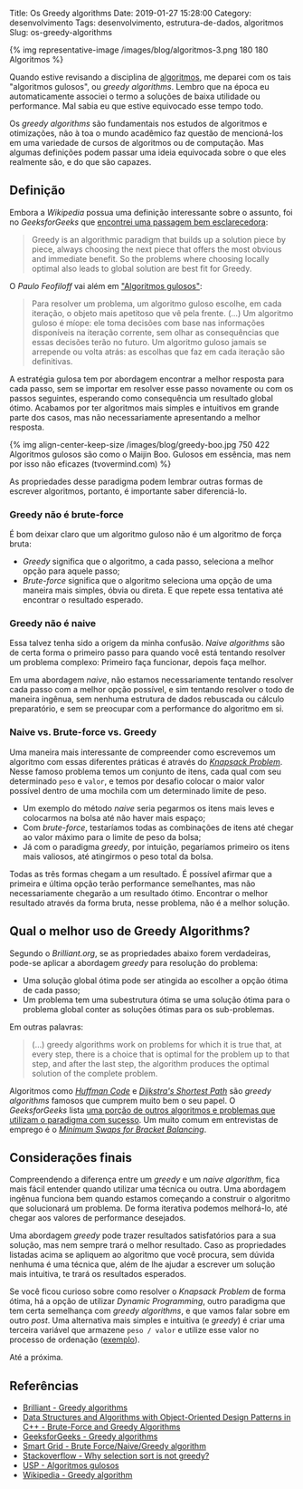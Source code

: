 Title: Os Greedy algorithms
Date: 2019-01-27 15:28:00
Category: desenvolvimento
Tags: desenvolvimento, estrutura-de-dados, algoritmos
Slug: os-greedy-algorithms

{% img representative-image /images/blog/algoritmos-3.png 180 180 Algoritmos %}

Quando estive revisando a disciplina de [algoritmos]({tag}algoritmos "Leia mais sobre Algoritmos"), me deparei com os tais "algoritmos gulosos", ou _greedy algorithms_. Lembro que na época eu automaticamente associei o termo a soluções de baixa utilidade ou performance. Mal sabia eu que estive equivocado esse tempo todo.

<!-- PELICAN_END_SUMMARY -->

Os _greedy algorithms_ são fundamentais nos estudos de algoritmos e otimizações, não à toa o mundo acadêmico faz questão de mencioná-los em uma variedade de cursos de algoritmos ou de computação. Mas algumas definições podem passar uma ideia equivocada sobre o que eles realmente são, e do que são capazes.

## Definição

Embora a _Wikipedia_ possua uma definição interessante sobre o assunto, foi no _GeeksforGeeks_ que [encontrei uma passagem bem esclarecedora](https://www.geeksforgeeks.org/greedy-algorithms/ "Greedy Algorithms"):

> Greedy is an algorithmic paradigm that builds up a solution piece by piece, always choosing the next piece that offers the most obvious and immediate benefit. So the problems where choosing locally optimal also leads to global solution are best fit for Greedy.

O _Paulo Feofiloff_ vai além em ["Algoritmos gulosos"](https://www.ime.usp.br/~pf/analise_de_algoritmos/aulas/guloso.html "USP - Algoritmos gulosos"):

> Para resolver um problema, um algoritmo guloso escolhe, em cada iteração, o objeto mais apetitoso que vê pela frente. (...) Um algoritmo guloso é míope: ele toma decisões com base nas informações disponíveis na iteração corrente, sem olhar as consequências que essas decisões terão no futuro. Um algoritmo guloso jamais se arrepende ou volta atrás: as escolhas que faz em cada iteração são definitivas.

A estratégia gulosa tem por abordagem encontrar a melhor resposta para cada passo, sem se importar em resolver esse passo novamente ou com os passos seguintes, esperando como consequência um resultado global ótimo. Acabamos por ter algoritmos mais simples e intuitivos em grande parte dos casos, mas não necessariamente apresentando a melhor resposta.

{% img align-center-keep-size /images/blog/greedy-boo.jpg 750 422 Algoritmos gulosos são como o Maijin Boo. Gulosos em essência, mas nem por isso não eficazes (tvovermind.com) %}

As propriedades desse paradigma podem lembrar outras formas de escrever algoritmos, portanto, é importante saber diferenciá-lo.

### Greedy não é brute-force

É bom deixar claro que um algoritmo guloso não é um algoritmo de força bruta:

- _Greedy_ significa que o algoritmo, a cada passo, seleciona a melhor opção para aquele passo;
- _Brute-force_ significa que o algoritmo seleciona uma opção de uma maneira mais simples, óbvia ou direta. E que repete essa tentativa até encontrar o resultado esperado.

### Greedy não é naive

Essa talvez tenha sido a origem da minha confusão. _Naive algorithms_ são de certa forma o primeiro passo para quando você está tentando resolver um problema complexo: Primeiro faça funcionar, depois faça melhor.

Em uma abordagem _naive_, não estamos necessariamente tentando resolver cada passo com a melhor opção possível, e sim tentando resolver o todo de maneira ingênua, sem nenhuma estrutura de dados rebuscada ou cálculo preparatório, e sem se preocupar com a performance do algoritmo em si.

### Naive vs. Brute-force vs. Greedy

Uma maneira mais interessante de compreender como escrevemos um algoritmo com essas diferentes práticas é através do [_Knapsack Problem_](https://en.wikipedia.org/wiki/Knapsack_problem "Leia o artigo na Wikipedia"). Nesse famoso problema temos um conjunto de itens, cada qual com seu determinado `peso` e `valor`, e temos por desafio colocar o maior valor possível dentro de uma mochila com um determinado limite de peso.

- Um exemplo do método _naive_ seria pegarmos os itens mais leves e colocarmos na bolsa até não haver mais espaço;
- Com _brute-force_, testaríamos todas as combinações de itens até chegar ao valor máximo para o limite de peso da bolsa;
- Já com o paradigma _greedy_, por intuição, pegaríamos primeiro os itens mais valiosos, até atingirmos o peso total da bolsa.

Todas as três formas chegam a um resultado. É possível afirmar que a primeira e última opção terão performance semelhantes, mas não necessariamente chegarão a um resultado ótimo. Encontrar o melhor resultado através da forma bruta, nesse problema, não é a melhor solução.

## Qual o melhor uso de Greedy Algorithms?

Segundo o _Brilliant.org_, se as propriedades abaixo forem verdadeiras, pode-se aplicar a abordagem _greedy_ para resolução do problema:

- Uma solução global ótima pode ser atingida ao escolher a opção ótima de cada passo;
- Um problema tem uma subestrutura ótima se uma solução ótima para o problema global conter as soluções ótimas para os sub-problemas.

Em outras palavras:

> (...) greedy algorithms work on problems for which it is true that, at every step, there is a choice that is optimal for the problem up to that step, and after the last step, the algorithm produces the optimal solution of the complete problem.

Algoritmos como [_Huffman Code_](https://brilliant.org/wiki/huffman-encoding/ "Leia mais no Brilliant") e [_Dijkstra's Shortest Path_](https://brilliant.org/wiki/dijkstras-short-path-finder/ "Leia mais no Brilliant") são _greedy algorithms_ famosos que cumprem muito bem o seu papel. O _GeeksforGeeks_ lista [uma porção de outros algoritmos e problemas que utilizam o paradigma com sucesso](https://www.geeksforgeeks.org/greedy-algorithms/ "Leia mais no GeeksforGeeks"). Um muito comum em entrevistas de emprego é o [_Minimum Swaps for Bracket Balancing_](https://www.geeksforgeeks.org/minimum-swaps-bracket-balancing/ "Leia no GeeksforGeeks").

## Considerações finais

Compreendendo a diferença entre um _greedy_ e um _naive algorithm_, fica mais fácil entender quando utilizar uma técnica ou outra. Uma abordagem ingênua funciona bem quando estamos começando a construir o algoritmo que solucionará um problema. De forma iterativa podemos melhorá-lo, até chegar aos valores de performance desejados.

Uma abordagem _greedy_ pode trazer resultados satisfatórios para a sua solução, mas nem sempre trará o melhor resultado. Caso as propriedades listadas acima se apliquem ao algoritmo que você procura, sem dúvida nenhuma é uma técnica que, além de lhe ajudar a escrever um solução mais intuitiva, te trará os resultados esperados.

Se você ficou curioso sobre como resolver o _Knapsack Problem_ de forma ótima, há a opção de utilizar _Dynamic Programming_, outro paradigma que tem certa semelhança com _greedy algorithms_, e que vamos falar sobre em outro _post_. Uma alternativa mais simples e intuitiva (e _greedy_) é criar uma terceira variável que armazene `peso / valor` e utilize esse valor no processo de ordenação ([exemplo](https://github.com/kplaube/rosetta-lua/blob/master/rosetta/lib/knapsack.lua "Veja a resolução do problema em Lua")).

Até a próxima.

## Referências

- [Brilliant - Greedy algorithms](https://brilliant.org/wiki/greedy-algorithm/)
- [Data Structures and Algorithms with Object-Oriented Design Patterns in C++ - Brute-Force and Greedy Algorithms](https://book.huihoo.com/data-structures-and-algorithms-with-object-oriented-design-patterns-in-c++/html/page441.html)
- [GeeksforGeeks - Greedy algorithms](https://www.geeksforgeeks.org/greedy-algorithms/)
- [Smart Grid - Brute Force/Naive/Greedy algorithm](https://smart--grid.net/cours-lessons-theory/algorithm/brute-force-naive-greedy-algorithm/)
- [Stackoverflow - Why selection sort is not greedy?](https://stackoverflow.com/questions/47238823/why-selection-sort-is-not-greedy)
- [USP - Algoritmos gulosos](https://www.ime.usp.br/~pf/analise_de_algoritmos/aulas/guloso.html)
- [Wikipedia - Greedy algorithm](https://en.wikipedia.org/wiki/Greedy_algorithm)
